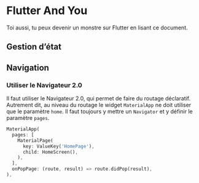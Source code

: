 # Flutter And You

Toi aussi, tu peux devenir un monstre sur Flutter en lisant ce document.

## Gestion d’état

## Navigation

### Utiliser le Navigateur 2.0

Il faut utiliser le Navigateur 2.0, qui permet de faire du routage déclaratif.
Autrement dit, au niveau du routage le widget `MaterialApp` ne doit utiliser que le paramètre `home`.
Il faut toujours y mettre un `Navigator` et y définir le paramètre `pages`.

```dart
MaterialApp(
  pages: [
    MaterialPage(
      key: ValueKey('HomePage'),
      child: HomeScreen(),
    ),
  ],
  onPopPage: (route, result) => route.didPop(result),
),
```
